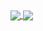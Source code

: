 <a href="https://github.com/chewiedev/github-readme-stats">
  <img align="center" src="https://github-readme-stats.vercel.app/api/pin/?username=chewiedev&repo=github-readme-stats" />
</a>
<a href="https://github.com/chewiedev/convoychat">
  <img align="center" src="https://github-readme-stats.vercel.app/api/pin/?username=chewiedev&repo=convoychat" />
</a>
